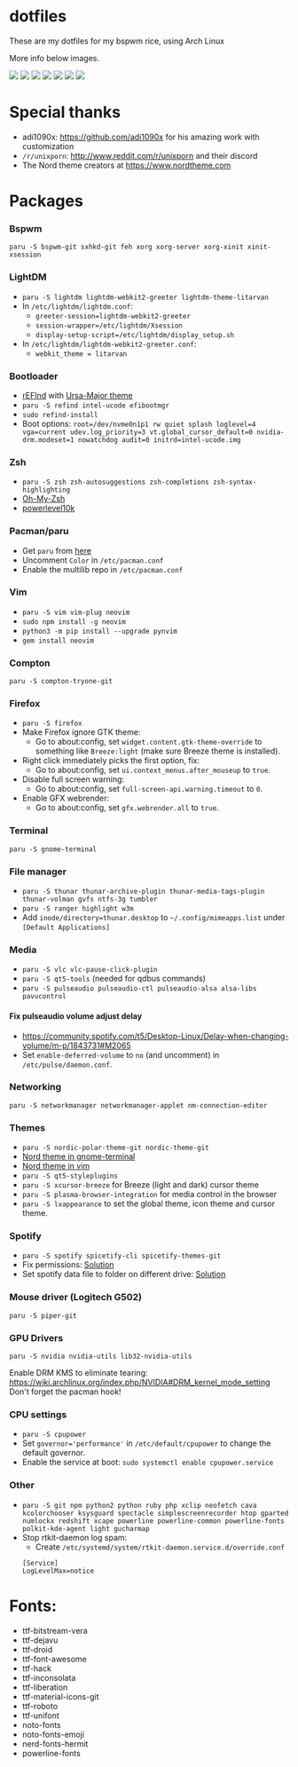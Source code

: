 # dotfiles

These are my dotfiles for my bspwm rice, using Arch Linux

More info below images.

![](https://i.imgur.com/7zpJ2LV.png )
![](https://i.imgur.com/SyDqUAx.png )
![](https://i.imgur.com/J96wPsY.png )
![](https://i.imgur.com/zbRIV7P.png )
![](https://i.imgur.com/lJjJqPO.png )
![](https://i.imgur.com/tzLfn8v.png )
![](https://i.imgur.com/msiNUed.png )

# Special thanks

* adi1090x: https://github.com/adi1090x for his amazing work with customization
* `/r/unixporn`: http://www.reddit.com/r/unixporn and their discord
* The Nord theme creators at https://www.nordtheme.com

# Packages
### Bspwm
`paru -S bspwm-git sxhkd-git feh xorg xorg-server xorg-xinit xinit-xsession`

### LightDM
* `paru -S lightdm lightdm-webkit2-greeter lightdm-theme-litarvan`
* In `/etc/lightdm/lightdm.conf`:
	* `greeter-session=lightdm-webkit2-greeter`
	* `session-wrapper=/etc/lightdm/Xsession`
	* `display-setup-script=/etc/lightdm/display_setup.sh`
* In `/etc/lightdm/lightdm-webkit2-greeter.conf`:
	* `webkit_theme = litarvan`
### Bootloader
* [rEFInd](https://wiki.archlinux.org/index.php/REFInd) with [Ursa-Major theme](https://github.com/kgoettler/ursamajor-rEFInd)
* `paru -S refind intel-ucode efibootmgr`
* `sudo refind-install`
* Boot options: `root=/dev/nvme0n1p1 rw quiet splash loglevel=4 vga=current udev.log_priority=3 vt.global_cursor_default=0 nvidia-drm.modeset=1 nowatchdog audit=0 initrd=intel-ucode.img`

### Zsh
* `paru -S zsh zsh-autosuggestions zsh-completions zsh-syntax-highlighting`
* [Oh-My-Zsh](https://github.com/ohmyzsh/ohmyzsh)
* [powerlevel10k](https://github.com/romkatv/powerlevel10k#get-started)

### Pacman/paru
* Get `paru` from [here](https://github.com/Jguer/paru)
* Uncomment `Color` in `/etc/pacman.conf`
* Enable the multilib repo in `/etc/pacman.conf`

### Vim
* `paru -S vim vim-plug neovim`
* `sudo npm install -g neovim`
* `python3 -m pip install --upgrade pynvim`
* `gem install neovim`

### Compton
`paru -S compton-tryone-git`

### Firefox
* `paru -S firefox`
* Make Firefox ignore GTK theme:
	* Go to about:config, set `widget.content.gtk-theme-override` to something like `Breeze:light` (make sure Breeze theme is installed).
* Right click immediately picks the first option, fix:
	* Go to about:config, set `ui.context_menus.after_mouseup` to `true`.
* Disable full screen warning: 
	* Go to about:config, set `full-screen-api.warning.timeout` to `0`.
* Enable GFX webrender:
	* Go to about:config, set `gfx.webrender.all` to `true`.
### Terminal
`paru -S gnome-terminal` 

### File manager
* `paru -S thunar thunar-archive-plugin thunar-media-tags-plugin thunar-volman gvfs ntfs-3g tumbler`
* `paru -S ranger highlight w3m`
* Add `inode/directory=thunar.desktop` to `~/.config/mimeapps.list` under `[Default Applications]` 

### Media
* `paru -S vlc vlc-pause-click-plugin`
* `paru -S qt5-tools` (needed for qdbus commands)
* `paru -S pulseaudio pulseaudio-ctl pulseaudio-alsa alsa-libs pavucontrol`

#### Fix pulseaudio volume adjust delay
* https://community.spotify.com/t5/Desktop-Linux/Delay-when-changing-volume/m-p/1843731#M2065
* Set `enable-deferred-volume` to `no` (and uncomment) in `/etc/pulse/daemon.conf`. 

### Networking
`paru -S networkmanager networkmanager-applet nm-connection-editor`

### Themes
* `paru -S nordic-polar-theme-git nordic-theme-git`
* [Nord theme in gnome-terminal](https://github.com/arcticicestudio/nord-gnome-terminal)
* [Nord theme in vim](https://github.com/arcticicestudio/nord-vim)
* `paru -S qt5-styleplugins`
* `paru -S xcursor-breeze` for Breeze (light and dark) cursor theme
* `paru -S plasma-browser-integration` for media control in the browser
* `paru -S lxappearance` to set the global theme, icon theme and cursor theme.

### Spotify
* `paru -S spotify spicetify-cli spicetify-themes-git`
* Fix permissions: [Solution](https://github.com/khanhas/spicetify-cli/wiki/Installation#spotify-installed-from-aur)
* Set spotify data file to folder on different drive: [Solution](https://community.spotify.com/t5/Desktop-Linux/Spotify-downloads-to-the-wrong-folder/m-p/4854706/highlight/true#M19161)

### Mouse driver (Logitech G502)
`paru -S piper-git`

### GPU Drivers
`paru -S nvidia nvidia-utils lib32-nvidia-utils`

Enable DRM KMS to eliminate tearing: https://wiki.archlinux.org/index.php/NVIDIA#DRM_kernel_mode_setting
Don't forget the pacman hook!

### CPU settings
* `paru -S cpupower`
* Set `governor='performance'` in `/etc/default/cpupower` to change the default governor.
* Enable the service at boot: `sudo systemctl enable cpupower.service`

### Other
* `paru -S git npm python2 python ruby php xclip neofetch cava kcolorchooser ksysguard spectacle simplescreenrecorder htop gparted numlockx redshift xcape powerline powerline-common powerline-fonts polkit-kde-agent light gucharmap`
* Stop rtkit-daemon log spam: 
	* Create `/etc/systemd/system/rtkit-daemon.service.d/override.conf`
	```
	[Service]
	LogLevelMax=notice
	```
# Fonts:
* ttf-bitstream-vera 
* ttf-dejavu 
* ttf-droid 
* ttf-font-awesome 
* ttf-hack
* ttf-inconsolata
* ttf-liberation 
* ttf-material-icons-git
* ttf-roboto
* ttf-unifont
* noto-fonts
* noto-fonts-emoji
* nerd-fonts-hermit
* powerline-fonts
